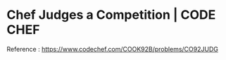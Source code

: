 # Chef Judges a Competition | CODE CHEF

Reference : https://www.codechef.com/COOK92B/problems/CO92JUDG

